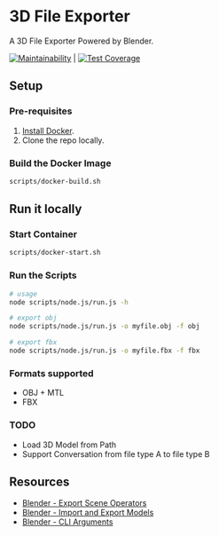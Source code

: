 # 3D File Exporter
A 3D File Exporter Powered by Blender.

[![Maintainability](https://api.codeclimate.com/v1/badges/91756ad255e7c1b0ce62/maintainability)](https://codeclimate.com/github/elfrank/3d-file-exporter/maintainability) | [![Test Coverage](https://api.codeclimate.com/v1/badges/91756ad255e7c1b0ce62/test_coverage)](https://codeclimate.com/github/elfrank/3d-file-exporter/test_coverage)

## Setup

### Pre-requisites
1. [Install Docker](https://docs.docker.com/get-docker/).
2. Clone the repo locally.

### Build the Docker Image

```bash
scripts/docker-build.sh
```

## Run it locally

### Start Container

```bash
scripts/docker-start.sh
```

### Run the Scripts

```bash
# usage
node scripts/node.js/run.js -h

# export obj
node scripts/node.js/run.js -o myfile.obj -f obj

# export fbx
node scripts/node.js/run.js -o myfile.fbx -f fbx
```

### Formats supported
* OBJ + MTL
* FBX

### TODO
* Load 3D Model from Path
* Support Conversation from file type A to file type B

## Resources
* [Blender - Export Scene Operators](https://docs.blender.org/api/current/bpy.ops.export_scene.html)
* [Blender - Import and Export Models](https://blender.stackexchange.com/questions/16563/how-can-i-run-blender-from-the-command-line-to-export-and-import-models)
* [Blender - CLI Arguments](https://docs.blender.org/manual/en/latest/advanced/command_line/arguments.html)
